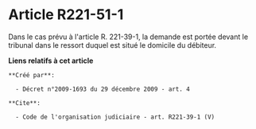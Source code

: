 # Article R221-51-1

Dans le cas prévu à l'article R. 221-39-1, la demande est portée devant le tribunal dans le ressort duquel est situé le
domicile du débiteur.

**Liens relatifs à cet article**

	**Créé par**:

	  - Décret n°2009-1693 du 29 décembre 2009 - art. 4

	**Cite**:

	  - Code de l'organisation judiciaire - art. R221-39-1 (V)
